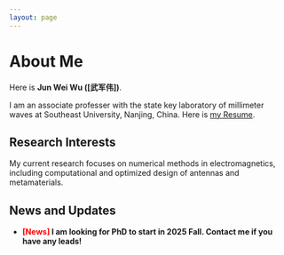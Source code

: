 ```yaml
---
layout: page
---
```


# About Me

Here is **Jun Wei Wu ([武军伟])**.

I am an associate professer with the state key laboratory of millimeter waves at Southeast University, Nanjing, China. Here is [my Resume](https://j-w-wu.github.io/file/英文介绍.pdf).

## Research Interests

My current research focuses on numerical methods in electromagnetics, including computational and optimized design of antennas and metamaterials. 

## News and Updates

- **<font color='red'>[News]</font> I am looking for PhD to start in 2025 Fall. Contact me if you have any leads!**
